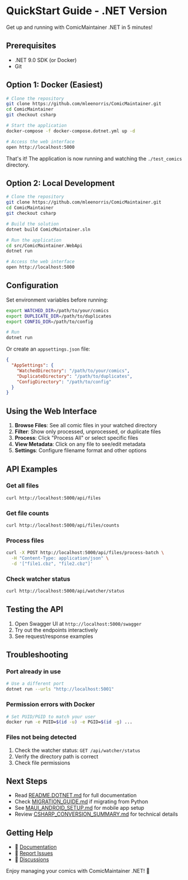 # QuickStart Guide - .NET Version

Get up and running with ComicMaintainer .NET in 5 minutes!

## Prerequisites

- .NET 9.0 SDK (or Docker)
- Git

## Option 1: Docker (Easiest)

```bash
# Clone the repository
git clone https://github.com/mleenorris/ComicMaintainer.git
cd ComicMaintainer
git checkout csharp

# Start the application
docker-compose -f docker-compose.dotnet.yml up -d

# Access the web interface
open http://localhost:5000
```

That's it! The application is now running and watching the `./test_comics` directory.

## Option 2: Local Development

```bash
# Clone the repository
git clone https://github.com/mleenorris/ComicMaintainer.git
cd ComicMaintainer
git checkout csharp

# Build the solution
dotnet build ComicMaintainer.sln

# Run the application
cd src/ComicMaintainer.WebApi
dotnet run

# Access the web interface
open http://localhost:5000
```

## Configuration

Set environment variables before running:

```bash
export WATCHED_DIR=/path/to/your/comics
export DUPLICATE_DIR=/path/to/duplicates
export CONFIG_DIR=/path/to/config

# Run
dotnet run
```

Or create an `appsettings.json` file:

```json
{
  "AppSettings": {
    "WatchedDirectory": "/path/to/your/comics",
    "DuplicateDirectory": "/path/to/duplicates",
    "ConfigDirectory": "/path/to/config"
  }
}
```

## Using the Web Interface

1. **Browse Files**: See all comic files in your watched directory
2. **Filter**: Show only processed, unprocessed, or duplicate files
3. **Process**: Click "Process All" or select specific files
4. **View Metadata**: Click on any file to see/edit metadata
5. **Settings**: Configure filename format and other options

## API Examples

### Get all files
```bash
curl http://localhost:5000/api/files
```

### Get file counts
```bash
curl http://localhost:5000/api/files/counts
```

### Process files
```bash
curl -X POST http://localhost:5000/api/files/process-batch \
  -H "Content-Type: application/json" \
  -d '["file1.cbz", "file2.cbz"]'
```

### Check watcher status
```bash
curl http://localhost:5000/api/watcher/status
```

## Testing the API

1. Open Swagger UI at `http://localhost:5000/swagger`
2. Try out the endpoints interactively
3. See request/response examples

## Troubleshooting

### Port already in use
```bash
# Use a different port
dotnet run --urls "http://localhost:5001"
```

### Permission errors with Docker
```bash
# Set PUID/PGID to match your user
docker run -e PUID=$(id -u) -e PGID=$(id -g) ...
```

### Files not being detected
1. Check the watcher status: `GET /api/watcher/status`
2. Verify the directory path is correct
3. Check file permissions

## Next Steps

- Read [README.DOTNET.md](README.DOTNET.md) for full documentation
- Check [MIGRATION_GUIDE.md](MIGRATION_GUIDE.md) if migrating from Python
- See [MAUI_ANDROID_SETUP.md](MAUI_ANDROID_SETUP.md) for mobile app setup
- Review [CSHARP_CONVERSION_SUMMARY.md](CSHARP_CONVERSION_SUMMARY.md) for technical details

## Getting Help

- 📖 [Documentation](README.DOTNET.md)
- 🐛 [Report Issues](https://github.com/mleenorris/ComicMaintainer/issues)
- 💬 [Discussions](https://github.com/mleenorris/ComicMaintainer/discussions)

Enjoy managing your comics with ComicMaintainer .NET! 🎉
